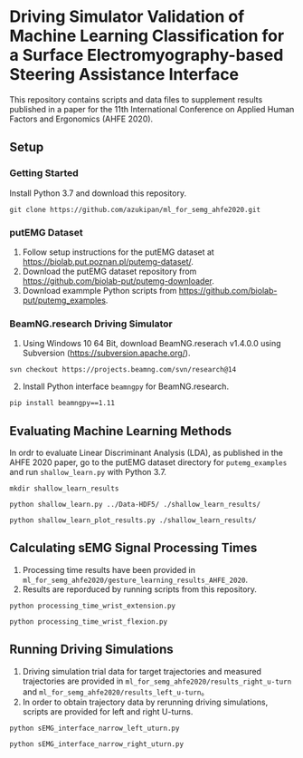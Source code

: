 # Driving Simulator Validation of Machine Learning Classification for a Surface Electromyography-based Steering Assistance Interface
This repository contains scripts and data files to supplement results published in a paper for the 11th International Conference on Applied Human Factors and Ergonomics (AHFE 2020).

## Setup
### Getting Started
Install Python 3.7 and download this repository.
```
git clone https://github.com/azukipan/ml_for_semg_ahfe2020.git
```
### putEMG Dataset
1. Follow setup instructions for the putEMG dataset at https://biolab.put.poznan.pl/putemg-dataset/. 
2. Download the putEMG dataset repository from https://github.com/biolab-put/putemg-downloader.
3. Download exammple Python scripts from https://github.com/biolab-put/putemg_examples.
### BeamNG.research Driving Simulator
1. Using Windows 10 64 Bit, download BeamNG.reserach v1.4.0.0 using Subversion (https://subversion.apache.org/).
```
svn checkout https://projects.beamng.com/svn/research@14
```
2. Install Python interface `beamngpy` for BeamNG.research.
```
pip install beamngpy==1.11
```

## Evaluating Machine Learning Methods
In ordr to evaluate Linear Discriminant Analysis (LDA), as published in the AHFE 2020 paper, go to the putEMG dataset directory for `putemg_examples` and run `shallow_learn.py` with Python 3.7.
```
mkdir shallow_learn_results

python shallow_learn.py ../Data-HDF5/ ./shallow_learn_results/

python shallow_learn_plot_results.py ./shallow_learn_results/
```

## Calculating sEMG Signal Processing Times
1. Processing time results have been provided in `ml_for_semg_ahfe2020/gesture_learning_results_AHFE_2020`.
2. Results are reporduced by running scripts from this repository.
```
python processing_time_wrist_extension.py 

python processing_time_wrist_flexion.py 
```

## Running Driving Simulations
1. Driving simulation trial data for target trajectories and measured trajectories are provided in `ml_for_semg_ahfe2020/results_right_u-turn` and `ml_for_semg_ahfe2020/results_left_u-turn`。
2. In order to obtain trajectory data by rerunning driving simulations, scripts are provided for left and right U-turns.
```
python sEMG_interface_narrow_left_uturn.py

python sEMG_interface_narrow_right_uturn.py
```
